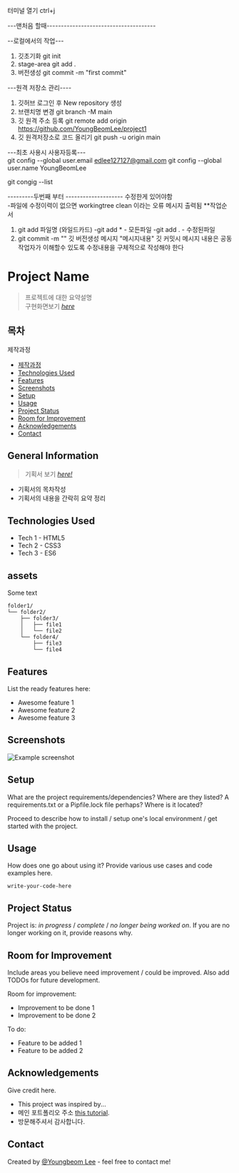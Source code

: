 터미널 열기
ctrl+j



---맨처음 할때--------------------------------------

--로컬에서의 작업---
1. 깃초기화
	git init
2. stage-area
	git add .
3. 버전생성
	git commit -m "first commit"

---원격 저장소 관리----
1. 깃허브 로그인 후 New repository 생성
2. 브랜치명 변경
	git branch -M main
3. 깃 원격 주소 등록
	git remote add origin https://github.com/YoungBeomLee/project1
4. 깃 원격저장소로 코드 올리기
	git push -u origin main

	
---최초 사용시 사용자등록---	
git config --global user.email edlee127127@gmail.com
git config --global user.name YoungBeomLee

git congig --list


	
	
---------두번째 부터 --------------------
수정한게 있어야함   
    -파일에 수정이력이 없으면 workingtree clean 이라는 오류 메시지 출력됨
**작업순서
1. git add 파일명 (와일드카드)
        -git add * - 모든파일
        -git add . - 수정된파일
2. git commit -m ""
    깃 버전생성 메시지 "메시지내용"
    깃 커밋시 메시지 내용은 공동작업자가 이해할수 있도록 수정내용을 구체적으로 작성해야 한다
	





# Project Name
> 프로젝트에 대한 요약설명   
> 구현화면보기 [_here_](https://qwerewqwerew.github.io/book01/)


## 목차
<a herf="#general-information">제작과정</a>
* [제작과정](#general-information)
* [Technologies Used](#technologies-used)
* [Features](#features)
* [Screenshots](#screenshots)
* [Setup](#setup)
* [Usage](#usage)
* [Project Status](#project-status)
* [Room for Improvement](#room-for-improvement)
* [Acknowledgements](#acknowledgements)
* [Contact](#contact)
<!-- * [License](#license) -->


## General Information
> 기획서 보기 [_here!_](https://github.com/YoungBeomLee/project1/blob/main/proposal/%ED%95%9C%EA%B5%AD%EA%B0%80%EC%8A%A4%EA%B3%B5%EC%82%AC%20%EB%A6%AC%EB%89%B4%EC%96%BC%20%EA%B8%B0%ED%9A%8D%EC%84%9C.pdf)
- 기획서의 목차작성
- 기획서의 내용을 간락히 요약 정리

## Technologies Used
<!-- 사용한 기술환경 (언어와 버전을 작성) -->
- Tech 1 - HTML5
- Tech 2 - CSS3
- Tech 3 - ES6


## assets

Some text

```text
folder1/
└── folder2/
    ├── folder3/
    │   ├── file1
    │   └── file2
    └── folder4/
        ├── file3
        └── file4
```

## Features
List the ready features here:
- Awesome feature 1
- Awesome feature 2
- Awesome feature 3


## Screenshots
![Example screenshot](./images/youngbeomlee.github.io_project1.png)
<!-- If you have screenshots you'd like to share, include them here. -->


## Setup
What are the project requirements/dependencies? Where are they listed? A requirements.txt or a Pipfile.lock file perhaps? Where is it located?

Proceed to describe how to install / setup one's local environment / get started with the project.


## Usage
How does one go about using it?
Provide various use cases and code examples here.

`write-your-code-here`


## Project Status
Project is: _in progress_ / _complete_ / _no longer being worked on_. If you are no longer working on it, provide reasons why.


## Room for Improvement
Include areas you believe need improvement / could be improved. Also add TODOs for future development.

Room for improvement:
- Improvement to be done 1
- Improvement to be done 2

To do:
- Feature to be added 1
- Feature to be added 2


## Acknowledgements
Give credit here.
- This project was inspired by...
- 메인 포트폴리오 주소 [this tutorial](https://www.example.com).
- 방문해주셔서 감사합니다.


## Contact
Created by [@Youngbeom Lee](krkr127127@naver.com) - feel free to contact me!


<!-- Optional -->
<!-- ## License -->
<!-- This project is open source and available under the [... License](). -->

<!-- You don't have to include all sections - just the one's relevant to your project -->